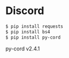 # Discord

```bash
$ pip install requests
$ pip install bs4
$ pip install py-cord
```

py-cord v2.4.1